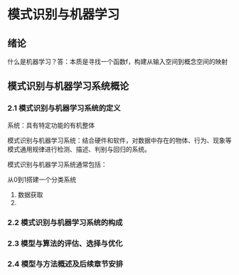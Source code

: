 # 模式识别与机器学习
## 绪论
什么是机器学习？答：本质是寻找一个函数f，构建从输入空间到概念空间的映射

## 模式识别与机器学习系统概论
### 2.1 模式识别与机器学习系统的定义
系统：具有特定功能的有机整体

模式识别与机器学习系统：结合硬件和软件，对数据中存在的物体、行为、现象等模式通用规律进行检测、描述、判别与回归的系统。

模式识别与机器学习系统通常包括：

从0到1搭建一个分类系统

1. 数据获取
2. 
### 2.2 模式识别与机器学习系统的构成
### 2.3 模型与算法的评估、选择与优化
### 2.4 模型与方法概述及后续章节安排
